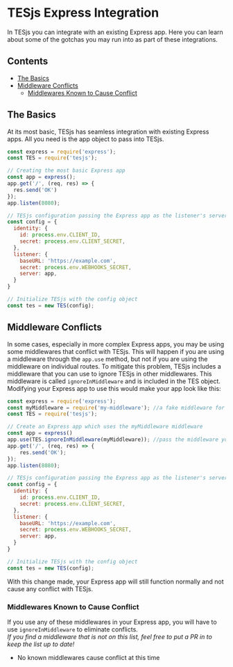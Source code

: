 # TESjs Express Integration
In TESjs you can integrate with an existing Express app.  Here you can learn about some of the gotchas you may run into as part of these integrations.

## Contents
- [The Basics](#the-basics)
- [Middleware Conflicts](#middleware-conflicts)
  - [Middlewares Known to Cause Conflict](#middlewares-known-to-cause-conflict)

## The Basics
At its most basic, TESjs has seamless integration with existing Express apps.  All you need is the app object to pass into TESjs.
```js
const express = require('express');
const TES = require('tesjs');

// Creating the most basic Express app
const app = express();
app.get('/', (req, res) => {
  res.send('OK')
});
app.listen(8080);

// TESjs configuration passing the Express app as the listener's server
const config = {
  identity: {
    id: process.env.CLIENT_ID,
    secret: process.env.CLIENT_SECRET,
  },
  listener: {
    baseURL: 'https://example.com',
    secret: process.env.WEBHOOKS_SECRET,
    server: app,
  }
}

// Initialize TESjs with the config object
const tes = new TES(config);
```

## Middleware Conflicts
In some cases, especially in more complex Express apps, you may be using some middlewares that conflict with TESjs.  This will happen if you are using a middleware through the `app.use` method, but not if you are using the middleware on individual routes.  To mitigate this problem, TESjs includes a middleware that you can use to ignore TESjs in other middlewares.  This middleware is called `ignoreInMiddleware` and is included in the TES object.  Modifying your Express app to use this would make your app look like this:
```js
const express = require('express');
const myMiddleware = require('my-middleware'); //a fake middleware for example
const TES = require('tesjs');

// Create an Express app which uses the myMiddleware middleware
const app = express()
app.use(TES.ignoreInMiddleware(myMiddleware)); //pass the middleware you want to ignore TESjs to the TES.ignoreInMiddleware middleware
app.get('/', (req, res) => {
    res.send('OK');
});
app.listen(8080);

// TESjs configuration passing the Express app as the listener's server
const config = {
  identity: {
    id: process.env.CLIENT_ID,
    secret: process.env.CLIENT_SECRET,
  },
  listener: {
    baseURL: 'https://example.com',
    secret: process.env.WEBHOOKS_SECRET,
    server: app,
  }
}

// Initialize TESjs with the config object
const tes = new TES(config);
```
With this change made, your Express app will still function normally and not cause any conflict with TESjs.

### Middlewares Known to Cause Conflict
If you use any of these middlewares in your Express app, you will have to use `ignoreInMiddleware` to eliminate conflicts.  
*If you find a middleware that is not on this list, feel free to put a PR in to keep the list up to date!*  
- No known middlewares cause conflict at this time